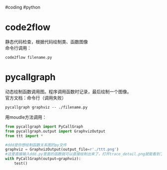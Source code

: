 #coding #python
# code2flow
静态代码检查，根据代码绘制类、函数图像     
命令行调用：  
```
code2flow filename.py
```

# pycallgraph
动态绘制函数调用图。程序调用函数时记录，最后绘制一个图像。    
官方文档：命令行（调用失败）
```
pycallgraph graphviz -- ./filename.py
```

用moudle方法调用：
```Python
from pycallgraph import PyCallGraph
from pycallgraph.output import GraphvizOutput
from ttt import *

#ddd是你想绘制函数关系图的py文件
graphviz = GraphvizOutput(output_file=r'./ttt.png')
#这里直接输入ddd.py里面的函数就可以直接绘制出来了，打开trace_detail.png就能看到了
with PyCallGraph(output=graphviz):
    test()
```

